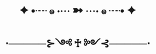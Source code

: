 <html>

<body>
<h1 align=center>
  ✦ •┈ ๑ ⋅⋯ ➼ ⋯⋅ ๑ ┈• ✦
</h1>

<h1 align=center>
  ⋅─────⊱༺ ♰ ༻⊰─────⋅
</h1>

</body>


</html>
